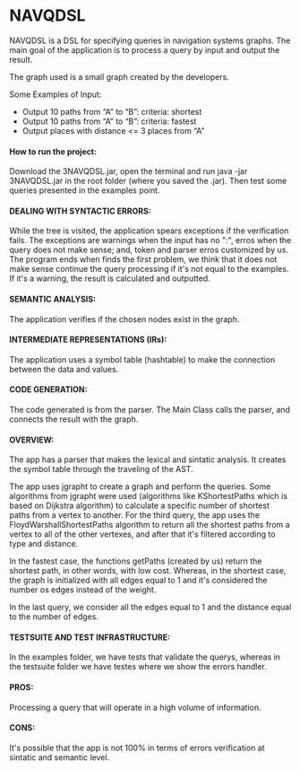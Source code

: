 # NAVQDSL

NAVQDSL is a DSL for specifying queries in navigation systems graphs. The main goal of the application is to process a query by input and output the result.

The graph used is a small graph created by the developers.

Some Examples of Input:

- Output 10 paths from “A” to “B”: criteria: shortest 
- Output 10 paths from “A” to “B”: criteria: fastest
- Output places with distance <= 3 places from “A” 

#### How to run the project:

Download the 3NAVQDSL.jar, open the terminal and run java -jar 3NAVQDSL.jar in the root folder (where you saved the .jar).
Then test some queries presented in the examples point. 

#### DEALING WITH SYNTACTIC ERRORS: 

While the tree is visited, the application spears exceptions if the verification fails. The exceptions are warnings when the input has no ":", erros when the query does not make sense; and, token and parser erros customized by us. The program ends when finds the first problem, we think that it does not make sense continue the query processing if it's not equal to the examples. If it's a warning, the result is calculated and outputted. 

#### SEMANTIC ANALYSIS:

The application verifies if the chosen nodes exist in the graph.

#### INTERMEDIATE REPRESENTATIONS (IRs): 

The application uses a symbol table (hashtable) to make the connection between the data and values. 

#### CODE GENERATION: 

The code generated is from the parser. The Main Class calls the parser, and connects the result with the graph. 

#### OVERVIEW: 

The app has a parser that makes the lexical and sintatic analysis. It creates the symbol table through the traveling of the AST.

The app uses jgrapht to create a graph and perform the queries. Some algorithms from jgrapht were used (algorithms like KShortestPaths which is based on Dijkstra algorithm) to calculate a specific number of shortest paths from a vertex to another. For the third query, the app uses the FloydWarshallShortestPaths algorithm to return all the shortest paths from a vertex to all of the other vertexes, and after that it's filtered according to type and distance.

In the fastest case, the functions getPaths (created by us) return the shortest path, in other words, with low cost. Whereas, in the shortest case, the graph is initialized with all edges equal to 1 and it's considered the number os edges instead of the weight.

In the last query, we consider all the edges equal to 1 and the distance equal to the number of edges.

#### TESTSUITE AND TEST INFRASTRUCTURE: 

In the examples folder, we have tests that validate the querys, whereas in the testsuite folder we have testes where we show the errors handler.

#### PROS: 

Processing a query that will operate in a high volume of information.

#### CONS: 

It's possible that the app is not 100% in terms of errors verification at sintatic and semantic level.
